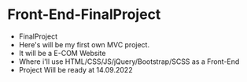 # Front-End-FinalProject
- FinalProject
- Here's will be my first own MVC project.
- It will be a E-COM Website
- Where i'll use HTML/CSS/JS/jQuery/Bootstrap/SCSS as a Front-End
- Project Will be ready at 14.09.2022
